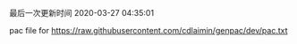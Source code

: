 最后一次更新时间 2020-03-27 04:35:01
	
pac file for https://raw.githubusercontent.com/cdlaimin/genpac/dev/pac.txt

